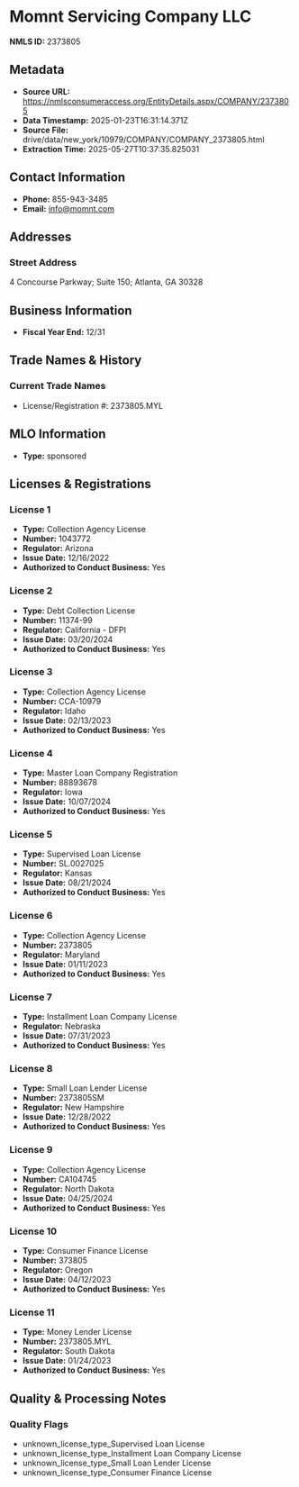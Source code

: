 # Momnt Servicing Company LLC

**NMLS ID:** 2373805

## Metadata
- **Source URL:** https://nmlsconsumeraccess.org/EntityDetails.aspx/COMPANY/2373805
- **Data Timestamp:** 2025-01-23T16:31:14.371Z
- **Source File:** drive/data/new_york/10979/COMPANY/COMPANY_2373805.html
- **Extraction Time:** 2025-05-27T10:37:35.825031

## Contact Information
- **Phone:** 855-943-3485
- **Email:** info@momnt.com

## Addresses
### Street Address
4 Concourse Parkway; Suite 150; Atlanta, GA 30328

## Business Information
- **Fiscal Year End:** 12/31

## Trade Names & History
### Current Trade Names
- License/Registration #: 2373805.MYL

## MLO Information
- **Type:** sponsored

## Licenses & Registrations

### License 1
- **Type:** Collection Agency License
- **Number:** 1043772
- **Regulator:** Arizona
- **Issue Date:** 12/16/2022
- **Authorized to Conduct Business:** Yes

### License 2
- **Type:** Debt Collection License
- **Number:** 11374-99
- **Regulator:** California - DFPI
- **Issue Date:** 03/20/2024
- **Authorized to Conduct Business:** Yes

### License 3
- **Type:** Collection Agency License
- **Number:** CCA-10979
- **Regulator:** Idaho
- **Issue Date:** 02/13/2023
- **Authorized to Conduct Business:** Yes

### License 4
- **Type:** Master Loan Company Registration
- **Number:** 88893678
- **Regulator:** Iowa
- **Issue Date:** 10/07/2024
- **Authorized to Conduct Business:** Yes

### License 5
- **Type:** Supervised Loan License
- **Number:** SL.0027025
- **Regulator:** Kansas
- **Issue Date:** 08/21/2024
- **Authorized to Conduct Business:** Yes

### License 6
- **Type:** Collection Agency License
- **Number:** 2373805
- **Regulator:** Maryland
- **Issue Date:** 01/11/2023
- **Authorized to Conduct Business:** Yes

### License 7
- **Type:** Installment Loan Company License
- **Regulator:** Nebraska
- **Issue Date:** 07/31/2023
- **Authorized to Conduct Business:** Yes

### License 8
- **Type:** Small Loan Lender License
- **Number:** 2373805SM
- **Regulator:** New Hampshire
- **Issue Date:** 12/28/2022
- **Authorized to Conduct Business:** Yes

### License 9
- **Type:** Collection Agency License
- **Number:** CA104745
- **Regulator:** North Dakota
- **Issue Date:** 04/25/2024
- **Authorized to Conduct Business:** Yes

### License 10
- **Type:** Consumer Finance License
- **Number:** 373805
- **Regulator:** Oregon
- **Issue Date:** 04/12/2023
- **Authorized to Conduct Business:** Yes

### License 11
- **Type:** Money Lender License
- **Number:** 2373805.MYL
- **Regulator:** South Dakota
- **Issue Date:** 01/24/2023
- **Authorized to Conduct Business:** Yes

## Quality & Processing Notes
### Quality Flags
- unknown_license_type_Supervised Loan License
- unknown_license_type_Installment Loan Company License
- unknown_license_type_Small Loan Lender License
- unknown_license_type_Consumer Finance License
